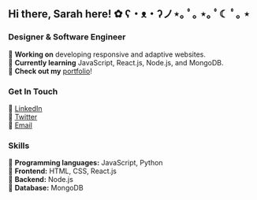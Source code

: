 <h2>Hi there, Sarah here! ✿ ʕ・ᴥ・ʔノ⋆｡ ﾟ｡ ⋆｡ ﾟ☾ ﾟ｡ ⋆ </h2>

<h3>Designer & Software Engineer</h3>
🌷 <strong>Working on</strong> developing responsive and adaptive websites.
<br> 🌷 <strong>Currently learning</strong> JavaScript, React.js, Node.js, and MongoDB.
<br> 🌷 <strong>Check out my</strong> <a href="https://xsarahyu.github.io/portfolio/" target="_blank">portfolio</a>!

<h3>Get In Touch</h3>
🌸 <a href="https://linkedin.com/in/sarah-a-yu" target="_blank">LinkedIn</a>
<br> 🌸 <a href="https://twitter.com/xsarahyu" target="_blank">Twitter</a>
<br> 🌸 <a href="mailto:xsarahyu@gmail.com" target="_blank">Email</a>

<h3>Skills</h3>
🌼 <strong>Programming languages:</strong> JavaScript, Python
<br> 🌼 <strong>Frontend:</strong> HTML, CSS, React.js
<br> 🌼 <strong>Backend:</strong> Node.js
<br> 🌼 <strong>Database:</strong> MongoDB
